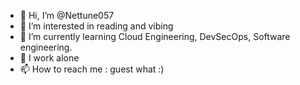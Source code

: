 - 👋 Hi, I’m @Nettune057
- 👀 I’m interested in reading and vibing
- 🌱 I’m currently learning Cloud Engineering, DevSecOps, Software engineering. 
- 💞️ I work alone
- 📫 How to reach me : guest what :)

<!---
Nettune057/Nettune057 is a ✨ special ✨ repository because its `README.md` (this file) appears on your GitHub profile.
You can click the Preview link to take a look at your changes.
--->
